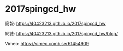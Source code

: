 # 2017spingcd_hw
簡報: https://40423213.github.io/2017spingcd_hw

網誌: https://40423213.github.io/2017spingcd_hw/blog/

Vimeo: https://vimeo.com/user61454909